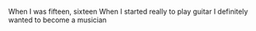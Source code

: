 When I was fifteen, sixteen
When I started really to play guitar
I definitely wanted to become a musician
